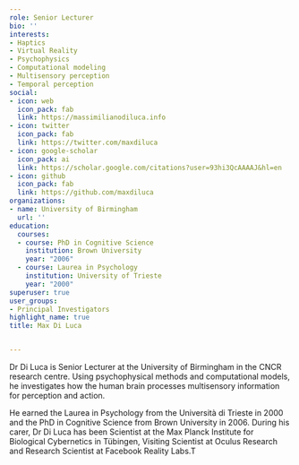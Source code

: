 ```yaml
---
role: Senior Lecturer
bio: ''
interests:
- Haptics
- Virtual Reality
- Psychophysics
- Computational modeling
- Multisensory perception
- Temporal perception
social:
- icon: web
  icon_pack: fab
  link: https://massimilianodiluca.info
- icon: twitter
  icon_pack: fab
  link: https://twitter.com/maxdiluca
- icon: google-scholar
  icon_pack: ai
  link: https://scholar.google.com/citations?user=93hi3QcAAAAJ&hl=en
- icon: github
  icon_pack: fab
  link: https://github.com/maxdiluca
organizations:
- name: University of Birmingham
  url: ''
education:
  courses:
  - course: PhD in Cognitive Science
    institution: Brown University
    year: "2006"
  - course: Laurea in Psychology
    institution: University of Trieste
    year: "2000"
superuser: true
user_groups:
- Principal Investigators
highlight_name: true
title: Max Di Luca


---
```

Dr Di Luca is Senior Lecturer at the University of Birmingham in the CNCR research centre. Using psychophysical methods and computational models, he investigates how the human brain processes multisensory information for perception and action.

He earned the Laurea in Psychology from the Università di Trieste in 2000 and the PhD in Cognitive Science from Brown University in 2006. During his carer, Dr Di Luca has been Scientist at the Max Planck Institute for Biological Cybernetics in Tübingen, Visiting Scientist at Oculus Research and Research Scientist at Facebook Reality Labs.T
